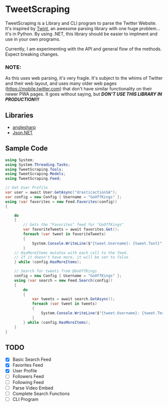# TweetScraping

TweetScraping is a Library and CLI program to parse the Twitter Website. It's inspired by [Twint](https://github.com/twintproject/twint), an awesome parsing library with one huge problem... it's in Python. By using .NET, this library should be easier to implment and use in your own programs.

Currently, I am experimenting with the API and general flow of the methods. Expect breaking changes.

### **NOTE:**
As this uses web parsing, it's very fragle. It's subject to the whims of Twitter and their web layout, and uses many older web pages (https://mobile.twitter.com) that don't have similar functionality on their newer PWA pages. It goes without saying, but **_DON'T USE THIS LIBRARY IN PRODUCTION!!!_**

## Libraries

- [anglesharp](https://anglesharp.github.io/)
- [Json.NET](https://www.newtonsoft.com/json)

## Sample Code

```csharp
using System;
using System.Threading.Tasks;
using TweetScraping.Tools;
using TweetScraping.Models;
using TweetScraping.Feed;

// Get User Profile
var user = await User.GetAsync("drasticactionSA");
var config = new Config { Username = "GoOffKings" };
using (var favorites = new Feed.Favorites(config))
{

    do
    {
        // Gets the "Favorites" feed for "GoOffKings"
        var favoriteTweets = await favorites.Get();
        foreach (var tweet in favoriteTweets)
        {
            System.Console.WriteLine($"{tweet.Username}: {tweet.Text}");
        }
    // HasMoreItems mutates with each call to the feed.
    // If it doesn't have more, it will be set to false
    } while (config.HasMoreItems);

    // Search for tweets from @GoOffKings
    config = new Config { Username = "GoOffKings" };
    using (var search = new Feed.Search(config))
    {
        do
        {
            var tweets = await search.GetAsync();
            foreach (var tweet in tweets)
            {
                System.Console.WriteLine($"{tweet.Username}: {tweet.Text}");
            }
        } while (config.HasMoreItems);
    }
}
```

## TODO

- [x] Basic Search Feed
- [x] Favorites Feed
- [x] User Profile
- [ ] Followers Feed
- [ ] Following Feed
- [ ] Parse Video Embed
- [ ] Complete Search Functions
- [ ] CLI Program
